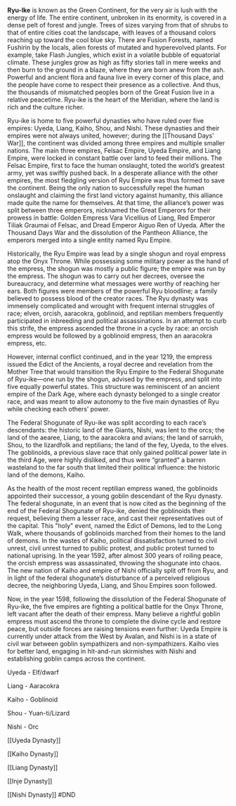 **Ryu-Ike** is known as the Green Continent, for the very air is lush with the energy of life. The entire continent, unbroken in its enormity, is covered in a dense pelt of forest and jungle. Trees of sizes varying from that of shrubs to that of entire cities coat the landscape, with leaves of a thousand colors reaching up toward the cool blue sky. There are Fusion Forests, named Fushirin by the locals, alien forests of mutated and hyperevolved plants. For example, take Flash Jungles, which exist in a volatile bubble of equatorial climate. These jungles grow as high as fifty stories tall in mere weeks and then burn to the ground in a blaze, where they are born anew from the ash. Powerful and ancient flora and fauna live in every corner of this place, and the people have come to respect their presence as a collective. And thus, the thousands of mismatched peoples born of the Great Fusion live in a relative peacetime. Ryu-ike is the heart of the Meridian, where the land is rich and the culture richer.

Ryu-ike is home to five powerful dynasties who have ruled over five empires: Uyeda, Liang, Kaiho, Shou, and Nishi. These dynasties and their empires were not always united, however; during the [[Thousand Days' War]], the continent was divided among three empires and multiple smaller nations. The main three empires, Felsac Empire, Uyeda Empire, and Liang Empire, were locked in constant battle over land to feed their millions. The Felsac Empire, first to face the human onslaught, toted the world’s greatest army, yet was swiftly pushed back. In a desperate alliance with the other empires, the most fledgling version of Ryu Empire was thus formed to save the continent. Being the only nation to successfully repel the human onslaught and claiming the first land victory against humanity, this alliance made quite the name for themselves. At that time, the alliance’s power was split between three emperors, nicknamed the Great Emperors for their prowess in battle: Golden Empress Vara Vicellius of Liang, Red Emperor Tiliak Graumai of Felsac, and Dread Emperor Aiguo Ren of Uyeda. After the Thousand Days War and the dissolution of the Pantheon Alliance, the emperors merged into a single entity named Ryu Empire.

Historically, the Ryu Empire was lead by a single shogun and royal empress atop the Onyx Throne. While possessing some military power as the hand of the empress, the shogun was mostly a public figure; the empire was run by the empress. The shogun was to carry out her decrees, oversee the bureaucracy, and determine what messages were worthy of reaching her ears. Both figures were members of the powerful Ryu bloodline; a family believed to possess blood of the creator races. The Ryu dynasty was immensely complicated and wrought with frequent internal struggles of race; elven, orcish, aaracokra, goblinoid, and reptilian members frequently participated in inbreeding and political assassinations. In an attempt to curb this strife, the empress ascended the throne in a cycle by race: an orcish empress would be followed by a goblinoid empress, then an aaracokra empress, etc.

However, internal conflict continued, and in the year 1219, the empress issued the Edict of the Ancients, a royal decree and revelation from the Mother Tree that would transition the Ryu Empire to the Federal Shogunate of Ryu-ike—one run by the shogun, advised by the empress, and split into five equally powerful states. This structure was reminiscent of an ancient empire of the Dark Age, where each dynasty belonged to a single creator race, and was meant to allow autonomy to the five main dynasties of Ryu while checking each others’ power.

The Federal Shogunate of Ryu-ike was split according to each race’s descendants: the historic land of the Giants, Nishi, was lent to the orcs; the land of the aearee, Liang, to the aaracokra and avians; the land of sarrukh, Shou, to the lizardfolk and reptilians; the land of the fey, Uyeda, to the elves. The goblinoids, a previous slave race that only gained political power late in the third Age, were highly disliked, and thus were “granted” a barren wasteland to the far south that limited their political influence: the historic land of the demons, Kaiho.

As the health of the most recent reptilian empress waned, the goblinoids appointed their successor, a young goblin descendant of the Ryu dynasty. The federal shogunate, in an event that is now cited as the beginning of the end of the Federal Shogunate of Ryu-ike, denied the goblinoids their request, believing them a lesser race, and cast their representatives out of the capital. This "holy" event, named the Edict of Demons, led to the Long Walk, where thousands of goblinoids marched from their homes to the land of demons. In the wastes of Kaiho, political dissatisfaction turned to civil unrest, civil unrest turned to public protest, and public protest turned to national uprising. In the year 1592, after almost 300 years of roiling peace, the orcish empress was assassinated, throwing the shogunate into chaos. The new nation of Kaiho and empire of Nishi officially split off from Ryu, and in light of the federal shogunate’s disturbance of a perceived religious decree, the neighboring Uyeda, Liang, and Shou Empires soon followed.

Now, in the year 1598, following the dissolution of the Federal Shogunate of Ryu-ike, the five empires are fighting a political battle for the Onyx Throne, left vacant after the death of their empress. Many believe a rightful goblin empress must ascend the throne to complete the divine cycle and restore peace, but outside forces are raising tensions even further: Uyeda Empire is currently under attack from the West by Avalan, and Nishi is in a state of civil war between goblin sympathizers and non-sympathizers. Kaiho vies for better land, engaging in hit-and-run skirmishes with Nishi and establishing goblin camps across the continent.

Uyeda - Elf/dwarf

Liang - Aaracokra

Kaiho - Goblinoid

Shou - Yuan-ti/Lizard

Nishi - Orc

  

  

[[Uyeda Dynasty]]

[[Kaiho Dynasty]]

[[Liang Dynasty]]

[[Inje Dynasty]]

[[Nishi Dynasty]]
#DND